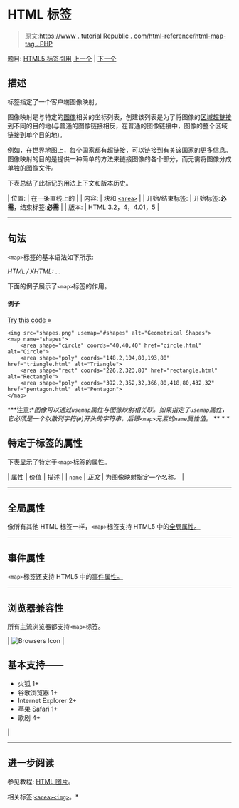 # HTML <map>标签</map>

> 原文:[https://www . tutorial Republic . com/html-reference/html-map-tag . PHP](https://www.tutorialrepublic.com/html-reference/html-map-tag.php)

题目: [HTML5 标签引用](html5-tags.php) [上一个](html5-main-tag.php) | [下一个](html5-mark-tag.php)

## 描述

标签指定了一个客户端图像映射。

图像映射是与特定的[图像](../html-tutorial/html-images.php)相关的坐标列表，创建该列表是为了将图像的[区域超链接](../html-tutorial/html-links.php)到不同的目的地(与普通的图像链接相反，在普通的图像链接中，图像的整个区域链接到单个目的地)。

例如，在世界地图上，每个国家都有超链接，可以链接到有关该国家的更多信息。图像映射的目的是提供一种简单的方法来链接图像的各个部分，而无需将图像分成单独的图像文件。

下表总结了此标记的用法上下文和版本历史。

| 位置: | 在一条直线上的 |
| 内容: | 块和 [`<area>`](html-area-tag.php) |
| 开始/结束标签: | 开始标签:**必需**，结束标签:**必需** |
| 版本: | HTML 3.2，4，4.01，5 |

* * *

## 句法

`<map>`标签的基本语法如下所示:

*HTML / XHTML:* <map name="*text*"> ... </map>

下面的例子展示了`<map>`标签的作用。

#### 例子

[Try this code »](../codelab.php?topic=html&file=image-map "Try this code using online Editor")

```
<img src="shapes.png" usemap="#shapes" alt="Geometrical Shapes">
<map name="shapes">
    <area shape="circle" coords="40,40,40" href="circle.html" alt="Circle">
    <area shape="poly" coords="148,2,104,80,193,80" href="triangle.html" alt="Triangle">
    <area shape="rect" coords="226,2,323,80" href="rectangle.html" alt="Rectangle">
    <area shape="poly" coords="392,2,352,32,366,80,418,80,432,32" href="pentagon.html" alt="Pentagon">
</map>
```

 ***注意:**图像可以通过`usemap`属性与图像映射相关联。如果指定了`usemap`属性，它必须是一个以散列字符(`#`)开头的字符串，后跟`<map>`元素的`name`属性值。*  ** * *

## 特定于标签的属性

下表显示了特定于`<map>`标签的属性。

| 属性 | 价值 | 描述 |
| `name` | *正文* | 为图像映射指定一个名称。 |

* * *

## 全局属性

像所有其他 HTML 标签一样，`<map>`标签支持 HTML5 中的[全局属性。](html5-global-attributes.php)

* * *

## 事件属性

`<map>`标签还支持 HTML5 中的[事件属性。](html5-event-attributes.php)

* * *

## 浏览器兼容性

所有主流浏览器都支持`<map>`标签。

| ![Browsers Icon](../Images/e9331123c77668c1832e541c2fca1002.png) | 

## 基本支持——

*   火狐 1+
*   谷歌浏览器 1+
*   Internet Explorer 2+
*   苹果 Safari 1+
*   歌剧 4+

 |

* * *

## 进一步阅读

参见教程: [HTML 图片](../html-tutorial/html-images.php)。

相关标签:[`<area>`](html-area-tag.php)[`<img>`](html-img-tag.php)。*